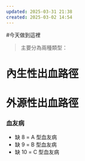 ```yaml
---
updated: 2025-03-31 21:38
created: 2025-03-02 14:54
---
```

#今天做到這裡 

> 主要分為兩種類型：
# 內生性出血路徑


# 外源性出血路徑



### 血友病
- 缺 8 = A 型血友病
- 缺 9 = B 型血友病
- 缺 10 = C 型血友病